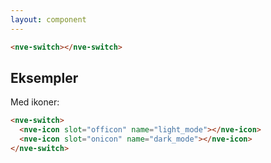 ```yaml
---
layout: component
---
```


<CodeExamplePreview>

```html
<nve-switch></nve-switch>
```

</CodeExamplePreview>

## Eksempler

Med ikoner:
<CodeExamplePreview>

```html
<nve-switch>
  <nve-icon slot="officon" name="light_mode"></nve-icon>
  <nve-icon slot="onicon" name="dark_mode"></nve-icon>
</nve-switch>
```

</CodeExamplePreview>
